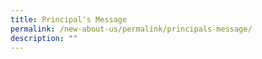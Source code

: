 ```yaml
---
title: Principal's Message
permalink: /new-about-us/permalink/principals-message/
description: ""
---
```


